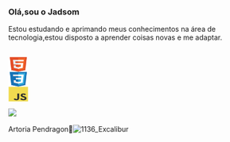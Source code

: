 ### Olá,sou o Jadsom

Estou estudando e aprimando meus conhecimentos na área de tecnologia,estou disposto a aprender coisas novas 
e me adaptar.
<div style="display: inline_block"><br>
  <img align="center" alt="Salter-python" height="30" width="40" src="https://raw.githubusercontent.com/devicons/devicon/master/icons/html5/html5-original.svg"> <br>
  <img align="center" alt="Salter-java" height="30" width="40" src="https://raw.githubusercontent.com/devicons/devicon/master/icons/css3/css3-original.svg"> <br>
  <img align="center" alt="Salter-java" height="30" width="40" src="https://raw.githubusercontent.com/devicons/devicon/master/icons/javascript/javascript-original.svg"> <br>
  
</div>

<div>  
  
  <a href="https://www.linkedin.com/in/jadsom-magalhães-0777b6241/" target="_blank"><img src="https://img.shields.io/badge/-LinkedIn-%230077B5?style=for-the-badge&logo=linkedin&logoColor=white" target="_blank"></a> 
</div>

Artoria Pendragon👑![1136_Excalibur](https://github.com/Freitas-gui/Calisthenics-Movements/assets/121525881/fe9f1c23-3236-4f42-9ffe-198d6f84fd63)


